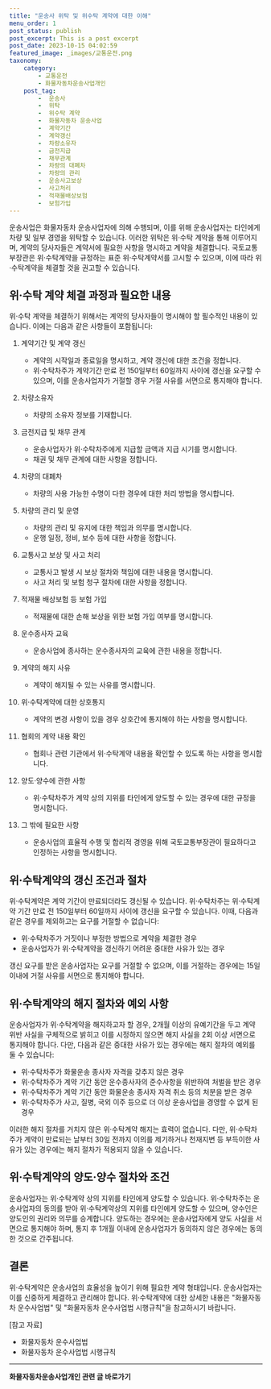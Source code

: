 ```yaml
---
title: "운송사 위탁 및 위수탁 계약에 대한 이해"
menu_order: 1
post_status: publish
post_excerpt: This is a post excerpt
post_date: 2023-10-15 04:02:59
featured_image: _images/교통운전.png
taxonomy:
    category:
        - 교통운전
        - 화물자동차운송사업개인
    post_tag:
        -  운송사
        -  위탁
        -  위수탁 계약
        -  화물자동차 운송사업
        -  계약기간
        -  계약갱신
        -  차량소유자
        -  금전지급
        -  채무관계
        -  차량의 대폐차
        -  차량의 관리
        -  운송사고보상
        -  사고처리
        -  적재물배상보험
        -  보험가입
---
```



운송사업은 화물자동차 운송사업자에 의해 수행되며, 이를 위해 운송사업자는 타인에게 차량 및 일부 경영을 위탁할 수 있습니다. 이러한 위탁은 위·수탁 계약을 통해 이루어지며, 계약의 당사자들은 계약서에 필요한 사항을 명시하고 계약을 체결합니다. 국토교통부장관은 위·수탁계약을 규정하는 표준 위·수탁계약서를 고시할 수 있으며, 이에 따라 위·수탁계약을 체결할 것을 권고할 수 있습니다.

## 위·수탁 계약 체결 과정과 필요한 내용

위·수탁 계약을 체결하기 위해서는 계약의 당사자들이 명시해야 할 필수적인 내용이 있습니다. 이에는 다음과 같은 사항들이 포함됩니다:

1. 계약기간 및 계약 갱신
   - 계약의 시작일과 종료일을 명시하고, 계약 갱신에 대한 조건을 정합니다.
   - 위·수탁차주가 계약기간 만료 전 150일부터 60일까지 사이에 갱신을 요구할 수 있으며, 이를 운송사업자가 거절할 경우 거절 사유를 서면으로 통지해야 합니다.

2. 차량소유자
   - 차량의 소유자 정보를 기재합니다.

3. 금전지급 및 채무 관계
   - 운송사업자가 위·수탁차주에게 지급할 금액과 지급 시기를 명시합니다.
   - 채권 및 채무 관계에 대한 사항을 정합니다.

4. 차량의 대폐차
   - 차량의 사용 가능한 수명이 다한 경우에 대한 처리 방법을 명시합니다.

5. 차량의 관리 및 운영
   - 차량의 관리 및 유지에 대한 책임과 의무를 명시합니다.
   - 운행 일정, 정비, 보수 등에 대한 사항을 정합니다.

6. 교통사고 보상 및 사고 처리
   - 교통사고 발생 시 보상 절차와 책임에 대한 내용을 명시합니다.
   - 사고 처리 및 보험 청구 절차에 대한 사항을 정합니다.

7. 적재물 배상보험 등 보험 가입
   - 적재물에 대한 손해 보상을 위한 보험 가입 여부를 명시합니다.

8. 운수종사자 교육
   - 운송사업에 종사하는 운수종사자의 교육에 관한 내용을 정합니다.

9. 계약의 해지 사유
   - 계약이 해지될 수 있는 사유를 명시합니다.

10. 위·수탁계약에 대한 상호통지
    - 계약의 변경 사항이 있을 경우 상호간에 통지해야 하는 사항을 명시합니다.

11. 협회의 계약 내용 확인
    - 협회나 관련 기관에서 위·수탁계약 내용을 확인할 수 있도록 하는 사항을 명시합니다.

12. 양도·양수에 관한 사항
    - 위·수탁차주가 계약 상의 지위를 타인에게 양도할 수 있는 경우에 대한 규정을 명시합니다.

13. 그 밖에 필요한 사항
    - 운송사업의 효율적 수행 및 합리적 경영을 위해 국토교통부장관이 필요하다고 인정하는 사항을 명시합니다.

## 위·수탁계약의 갱신 조건과 절차

위·수탁계약은 계약 기간이 만료되더라도 갱신될 수 있습니다. 위·수탁차주는 위·수탁계약 기간 만료 전 150일부터 60일까지 사이에 갱신을 요구할 수 있습니다. 이때, 다음과 같은 경우를 제외하고는 요구를 거절할 수 없습니다:

- 위·수탁차주가 거짓이나 부정한 방법으로 계약을 체결한 경우
- 운송사업자가 위·수탁계약을 갱신하기 어려운 중대한 사유가 있는 경우

갱신 요구를 받은 운송사업자는 요구를 거절할 수 없으며, 이를 거절하는 경우에는 15일 이내에 거절 사유를 서면으로 통지해야 합니다.

## 위·수탁계약의 해지 절차와 예외 사항

운송사업자가 위·수탁계약을 해지하고자 할 경우, 2개월 이상의 유예기간을 두고 계약 위반 사실을 구체적으로 밝히고 이를 시정하지 않으면 해지 사실을 2회 이상 서면으로 통지해야 합니다. 다만, 다음과 같은 중대한 사유가 있는 경우에는 해지 절차의 예외를 둘 수 있습니다:

- 위·수탁차주가 화물운송 종사자 자격을 갖추지 않은 경우
- 위·수탁차주가 계약 기간 동안 운수종사자의 준수사항을 위반하여 처벌을 받은 경우
- 위·수탁차주가 계약 기간 동안 화물운송 종사자 자격 취소 등의 처분을 받은 경우
- 위·수탁차주가 사고, 질병, 국외 이주 등으로 더 이상 운송사업을 경영할 수 없게 된 경우

이러한 해지 절차를 거치지 않은 위·수탁계약 해지는 효력이 없습니다. 다만, 위·수탁차주가 계약이 만료되는 날부터 30일 전까지 이의를 제기하거나 천재지변 등 부득이한 사유가 있는 경우에는 해지 절차가 적용되지 않을 수 있습니다.

## 위·수탁계약의 양도·양수 절차와 조건

운송사업자는 위·수탁계약 상의 지위를 타인에게 양도할 수 있습니다. 위·수탁차주는 운송사업자의 동의를 받아 위·수탁계약상의 지위를 타인에게 양도할 수 있으며, 양수인은 양도인의 권리와 의무를 승계합니다. 양도하는 경우에는 운송사업자에게 양도 사실을 서면으로 통지해야 하며, 통지 후 1개월 이내에 운송사업자가 동의하지 않은 경우에는 동의한 것으로 간주됩니다.

## 결론

위·수탁계약은 운송사업의 효율성을 높이기 위해 필요한 계약 형태입니다. 운송사업자는 이를 신중하게 체결하고 관리해야 합니다. 위·수탁계약에 대한 상세한 내용은 "화물자동차 운수사업법" 및 "화물자동차 운수사업법 시행규칙"을 참고하시기 바랍니다.

[참고 자료]
- 화물자동차 운수사업법
- 화물자동차 운수사업법 시행규칙




<!-- wp:separator -->
<hr class="wp-block-separator has-alpha-channel-opacity"/>
<!-- /wp:separator -->

<!-- wp:group {"backgroundColor":"base","layout":{"type":"constrained"}} -->
<div class="wp-block-group has-base-background-color has-background"><!-- wp:paragraph {"align":"center","fontSize":"large"} -->
<p class="has-text-align-center has-large-font-size"><strong>화물자동차운송사업개인 관련 글 바로가기</strong></p>
<!-- /wp:paragraph -->


<!-- wp:latest-posts
{"categories":[{"id":2053,"count":19,"description":"","link":"https://uknowlaw.com/category/%ed%99%94%eb%ac%bc%ec%9e%90%eb%8f%99%ec%b0%a8%ec%9a%b4%ec%86%a1%ec%82%ac%ec%97%85%ea%b0%9c%ec%9d%b8/","name":"화물자동차운송사업개인","slug":"화물자동차운송사업개인","taxonomy":"category","parent":0,"meta":[],"_links":{"self":[{"href":"https://uknowlaw.com/wp-json/wp/v2/categories/2053"}],"collection":[{"href":"https://uknowlaw.com/wp-json/wp/v2/categories"}],"about":[{"href":"https://uknowlaw.com/wp-json/wp/v2/taxonomies/category"}],"wp:post_type":[{"href":"https://uknowlaw.com/wp-json/wp/v2/posts?categories=2053"}],"curies":[{"name":"wp","href":"https://api.w.org/{rel}","templated":true}]}}],"postsToShow":100,"excerptLength":28,"postLayout":"grid","columns":2,"featuredImageAlign":"left","featuredImageSizeSlug":"large","fontSize":"medium"} /--></div>
<!-- /wp:group -->